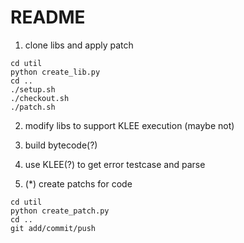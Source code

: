 # README

1. clone libs and apply patch
```
cd util
python create_lib.py
cd ..
./setup.sh
./checkout.sh
./patch.sh
```

2. modify libs to support KLEE execution (maybe not)

3. build bytecode(?)

4. use KLEE(?) to get error testcase and parse

5. (*) create patchs for code
```
cd util
python create_patch.py
cd ..
git add/commit/push
```

